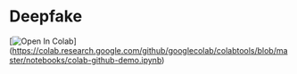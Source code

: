 # Deepfake

[![Open In Colab](https://colab.research.google.com/assets/colab-badge.svg)]  (https://colab.research.google.com/github/googlecolab/colabtools/blob/master/notebooks/colab-github-demo.ipynb)
